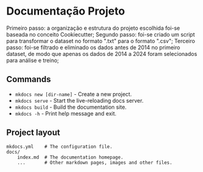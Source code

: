 # Documentação Projeto

Primeiro passo: a organização e estrutura do projeto escolhida foi-se baseada no conceito Cookiecutter;
Segundo passo: foi-se criado um script para transformar o dataset no formato ".txt" para o formato ".csv";
Terceiro passo: foi-se filtrado e eliminado os dados antes de 2014 no primeiro dataset, de modo que apenas os dados de 2014 a 2024 foram selecionados para análise e treino;

## Commands

* `mkdocs new [dir-name]` - Create a new project.
* `mkdocs serve` - Start the live-reloading docs server.
* `mkdocs build` - Build the documentation site.
* `mkdocs -h` - Print help message and exit.

## Project layout

    mkdocs.yml    # The configuration file.
    docs/
        index.md  # The documentation homepage.
        ...       # Other markdown pages, images and other files.
